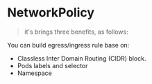 # NetworkPolicy

> it's brings three benefits, as follows:

You can build egress/ingress rule base on:
* Classless Inter Domain Routing (CIDR) block.
* Pods labels and selector
* Namespace
